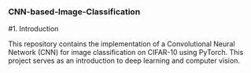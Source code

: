 ### CNN-based-Image-Classification

#1. Introduction


This repository contains the implementation of a Convolutional Neural Network (CNN) for image classification on CIFAR-10 using PyTorch. This project serves as an introduction to deep learning and computer vision.
